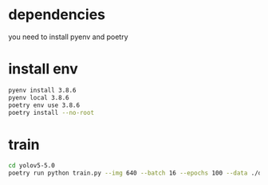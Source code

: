 # dependencies

you need to install pyenv and poetry


# install env

```bash
pyenv install 3.8.6
pyenv local 3.8.6
poetry env use 3.8.6
poetry install --no-root
```

# train

```bash
cd yolov5-5.0
poetry run python train.py --img 640 --batch 16 --epochs 100 --data ./data/coco128.yaml --weights ./weights/yolov5s.pt
```
